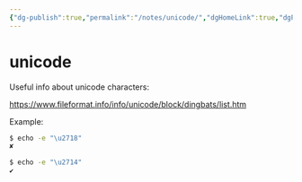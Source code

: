 ```yaml
---
{"dg-publish":true,"permalink":"/notes/unicode/","dgHomeLink":true,"dgPassFrontmatter":false,"dgShowBacklinks":true,"dgShowLocalGraph":false}
---
```


# unicode

Useful info about unicode characters:

<https://www.fileformat.info/info/unicode/block/dingbats/list.htm>

Example:
```bash
$ echo -e "\u2718"
✘

$ echo -e "\u2714"
✔
```